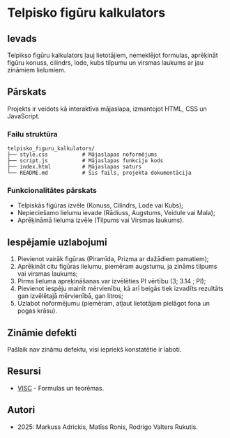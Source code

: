 # Telpisko figūru kalkulators

## Ievads
Telpikso figūru kalkulators ļauj lietotājiem, nemeklējot formulas, aprēķināt figūru konuss, cilindrs, lode, kubs tilpumu un virsmas laukums ar jau zināmiem lielumiem.

## Pārskats
Projekts ir veidots kā interaktīva mājaslapa, izmantojot HTML, CSS un JavaScript. 

### Failu struktūra

```
telpisko_figuru_kalkulators/
├── style.css           # Mājaslapas noformējums
├── script.js           # Mājaslapas funkciju kods
├── index.html          # Mājaslapas saturs
└── README.md           # Šis fails, projekta dokumentācija
```

### Funkcionalitātes pārskats
- Telpiskās figūras izvēle (Konuss, Cilindrs, Lode vai Kubs);
- Nepieciešamo lielumu ievade (Rādiuss, Augstums, Veidule vai Mala);
- Aprēķināmā lieluma izvēle (Tilpums vai Virsmas laukums).

## Iespējamie uzlabojumi
1. Pievienot vairāk figūras (Piramīda, Prizma ar dažādiem pamatiem);
2. Aprēķināt citu figūras lielumu, piemēram augstumu, ja zināms tilpums vai virsmas laukums;
3. Pirms lieluma apreķināšanas var izvēlēties PI vērtību (3; 3.14 ; PI);
4. Pievienot iespēju mainīt mērvienību, kā arī beigās tiek izvadīts rezultāts gan izvēlētajā mērvienībā, gan litros;
5. Uzlabot noformējumu (piemēram, atļaut lietotājam pielāgot fona un pogas krāsu).

## Zināmie defekti
Pašlaik nav zināmu defektu, visi iepriekš konstatētie ir laboti.

## Resursi
- [VISC](https://www.visc.gov.lv/lv/media/19301/download?attachment) - Formulas un teorēmas.

## Autori
- 2025: Markuss Adrickis, Matīss Ronis, Rodrigo Valters Rukutis.